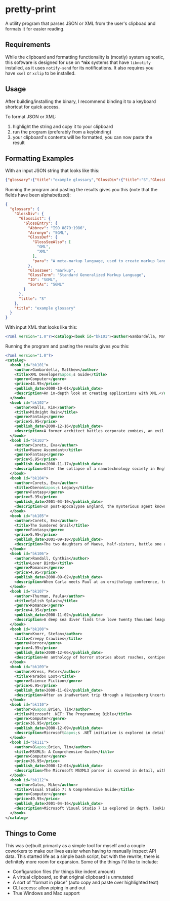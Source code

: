 # pretty-print
A utility program that parses JSON or XML from the user's clipboad and formats it for easier reading.

## Requirements
While the clipboard and formatting functionality is (mostly) system agnostic, this software is designed for use on ***nix** systems that have `libnotify` installed, as it uses `notify-send` for its notifications. It also requires you have `xsel` or `xclip` to be installed. 

## Usage
After building/installing the binary, I recommend binding it to a keyboard shortcut for quick access. 

To format JSON or XML:
1. highlight the string and copy it to your clipboard
2. run the program (preferably from a keybinding)
3. your clipboard's contents will be formatted, you can now paste the result

## Formatting Examples

With an input JSON string that looks like this:
```json
{"glossary":{"title":"example glossary","GlossDiv":{"title":"S","GlossList":{"GlossEntry":{"ID":"SGML","SortAs":"SGML","GlossTerm":"Standard Generalized Markup Language","Acronym":"SGML","Abbrev":"ISO 8879:1986","GlossDef":{"para":"A meta-markup language, used to create markup languages such as DocBook.","GlossSeeAlso":["GML","XML"]},"GlossSee":"markup"}}}}}
```

Running the program and pasting the results gives you this (note that the fields have been alphabetized):
```json
{
  "glossary": {
    "GlossDiv": {
      "GlossList": {
        "GlossEntry": {
          "Abbrev": "ISO 8879:1986",
          "Acronym": "SGML",
          "GlossDef": {
            "GlossSeeAlso": [
              "GML",
              "XML"
            ],
            "para": "A meta-markup language, used to create markup languages such as DocBook."
          },
          "GlossSee": "markup",
          "GlossTerm": "Standard Generalized Markup Language",
          "ID": "SGML",
          "SortAs": "SGML"
        }
      },
      "title": "S"
    },
    "title": "example glossary"
  }
}
```

With input XML that looks like this:
```xml
<?xml version="1.0"?><catalog><book id="bk101"><author>Gambardella, Matthew</author><title>XML Developer's Guide</title><genre>Computer</genre><price>44.95</price><publish_date>2000-10-01</publish_date><description>An in-depth look at creating applications with XML.</description></book><book id="bk102"><author>Ralls, Kim</author><title>Midnight Rain</title><genre>Fantasy</genre><price>5.95</price><publish_date>2000-12-16</publish_date><description>A former architect battles corporate zombies, an evil sorceress, and her own childhood to become queen of the world.</description></book><book id="bk103"><author>Corets, Eva</author><title>Maeve Ascendant</title><genre>Fantasy</genre><price>5.95</price><publish_date>2000-11-17</publish_date><description>After the collapse of a nanotechnology society in England, the young survivors lay the foundation for a new society.</description></book><book id="bk104"><author>Corets, Eva</author><title>Oberon's Legacy</title><genre>Fantasy</genre><price>5.95</price><publish_date>2001-03-10</publish_date><description>In post-apocalypse England, the mysterious agent known only as Oberon helps to create a new life for the inhabitants of London. Sequel to Maeve Ascendant.</description></book><book id="bk105"><author>Corets, Eva</author><title>The Sundered Grail</title><genre>Fantasy</genre><price>5.95</price><publish_date>2001-09-10</publish_date><description>The two daughters of Maeve, half-sisters, battle one another for control of England. Sequel to Oberon's Legacy.</description></book><book id="bk106"><author>Randall, Cynthia</author><title>Lover Birds</title><genre>Romance</genre><price>4.95</price><publish_date>2000-09-02</publish_date><description>When Carla meets Paul at an ornithology conference, tempers fly as feathers get ruffled.</description></book><book id="bk107"><author>Thurman, Paula</author><title>Splish Splash</title><genre>Romance</genre><price>4.95</price><publish_date>2000-11-02</publish_date><description>A deep sea diver finds true love twenty thousand leagues beneath the sea.</description></book><book id="bk108"><author>Knorr, Stefan</author><title>Creepy Crawlies</title><genre>Horror</genre><price>4.95</price><publish_date>2000-12-06</publish_date><description>An anthology of horror stories about roaches, centipedes, scorpions and other insects.</description></book><book id="bk109"><author>Kress, Peter</author><title>Paradox Lost</title><genre>Science Fiction</genre><price>6.95</price><publish_date>2000-11-02</publish_date><description>After an inadvertant trip through a Heisenberg Uncertainty Device, James Salway discovers the problems of being quantum.</description></book><book id="bk110"><author>O'Brien, Tim</author><title>Microsoft .NET: The Programming Bible</title><genre>Computer</genre><price>36.95</price><publish_date>2000-12-09</publish_date><description>Microsoft's .NET initiative is explored in detail in this deep programmer's reference.</description></book><book id="bk111"><author>O'Brien, Tim</author><title>MSXML3: A Comprehensive Guide</title><genre>Computer</genre><price>36.95</price><publish_date>2000-12-01</publish_date><description>The Microsoft MSXML3 parser is covered in detail, with attention to XML DOM interfaces, XSLT processing, SAX and more.</description></book><book id="bk112"><author>Galos, Mike</author><title>Visual Studio 7: A Comprehensive Guide</title><genre>Computer</genre><price>49.95</price><publish_date>2001-04-16</publish_date><description>Microsoft Visual Studio 7 is explored in depth, looking at how Visual Basic, Visual C++, C#, and ASP+ are integrated into a comprehensive development environment.</description></book></catalog>
```
Running the program and pasting the results gives you this:
```xml
<?xml version="1.0"?>
<catalog>
  <book id="bk101">
    <author>Gambardella, Matthew</author>
    <title>XML Developer&apos;s Guide</title>
    <genre>Computer</genre>
    <price>44.95</price>
    <publish_date>2000-10-01</publish_date>
    <description>An in-depth look at creating applications with XML.</description>
  </book>
  <book id="bk102">
    <author>Ralls, Kim</author>
    <title>Midnight Rain</title>
    <genre>Fantasy</genre>
    <price>5.95</price>
    <publish_date>2000-12-16</publish_date>
    <description>A former architect battles corporate zombies, an evil sorceress, and her own childhood to become queen of the world.</description>
  </book>
  <book id="bk103">
    <author>Corets, Eva</author>
    <title>Maeve Ascendant</title>
    <genre>Fantasy</genre>
    <price>5.95</price>
    <publish_date>2000-11-17</publish_date>
    <description>After the collapse of a nanotechnology society in England, the young survivors lay the foundation for a new society.</description>
  </book>
  <book id="bk104">
    <author>Corets, Eva</author>
    <title>Oberon&apos;s Legacy</title>
    <genre>Fantasy</genre>
    <price>5.95</price>
    <publish_date>2001-03-10</publish_date>
    <description>In post-apocalypse England, the mysterious agent known only as Oberon helps to create a new life for the inhabitants of London. Sequel to Maeve Ascendant.</description>
  </book>
  <book id="bk105">
    <author>Corets, Eva</author>
    <title>The Sundered Grail</title>
    <genre>Fantasy</genre>
    <price>5.95</price>
    <publish_date>2001-09-10</publish_date>
    <description>The two daughters of Maeve, half-sisters, battle one another for control of England. Sequel to Oberon&apos;s Legacy.</description>
  </book>
  <book id="bk106">
    <author>Randall, Cynthia</author>
    <title>Lover Birds</title>
    <genre>Romance</genre>
    <price>4.95</price>
    <publish_date>2000-09-02</publish_date>
    <description>When Carla meets Paul at an ornithology conference, tempers fly as feathers get ruffled.</description>
  </book>
  <book id="bk107">
    <author>Thurman, Paula</author>
    <title>Splish Splash</title>
    <genre>Romance</genre>
    <price>4.95</price>
    <publish_date>2000-11-02</publish_date>
    <description>A deep sea diver finds true love twenty thousand leagues beneath the sea.</description>
  </book>
  <book id="bk108">
    <author>Knorr, Stefan</author>
    <title>Creepy Crawlies</title>
    <genre>Horror</genre>
    <price>4.95</price>
    <publish_date>2000-12-06</publish_date>
    <description>An anthology of horror stories about roaches, centipedes, scorpions and other insects.</description>
  </book>
  <book id="bk109">
    <author>Kress, Peter</author>
    <title>Paradox Lost</title>
    <genre>Science Fiction</genre>
    <price>6.95</price>
    <publish_date>2000-11-02</publish_date>
    <description>After an inadvertant trip through a Heisenberg Uncertainty Device, James Salway discovers the problems of being quantum.</description>
  </book>
  <book id="bk110">
    <author>O&apos;Brien, Tim</author>
    <title>Microsoft .NET: The Programming Bible</title>
    <genre>Computer</genre>
    <price>36.95</price>
    <publish_date>2000-12-09</publish_date>
    <description>Microsoft&apos;s .NET initiative is explored in detail in this deep programmer&apos;s reference.</description>
  </book>
  <book id="bk111">
    <author>O&apos;Brien, Tim</author>
    <title>MSXML3: A Comprehensive Guide</title>
    <genre>Computer</genre>
    <price>36.95</price>
    <publish_date>2000-12-01</publish_date>
    <description>The Microsoft MSXML3 parser is covered in detail, with attention to XML DOM interfaces, XSLT processing, SAX and more.</description>
  </book>
  <book id="bk112">
    <author>Galos, Mike</author>
    <title>Visual Studio 7: A Comprehensive Guide</title>
    <genre>Computer</genre>
    <price>49.95</price>
    <publish_date>2001-04-16</publish_date>
    <description>Microsoft Visual Studio 7 is explored in depth, looking at how Visual Basic, Visual C++, C#, and ASP+ are integrated into a comprehensive development environment.</description>
  </book>
</catalog>
```
## Things to Come
This was (re)built primarily as a simple tool for myself and a couple coworkers to make our lives easier when having to manually inspect API data. This started life as a simple bash script, but with the rewrite, there is definitely more room for expansion. Some of the things I'd like to include:
* Configuration files (for things like indent amount)
* A virtual clipboard, so that original clipboard is unmutated
* A sort of "format in place" (auto copy and paste over highlighted text)
* CLI access: allow piping in and out
* True Windows and Mac support